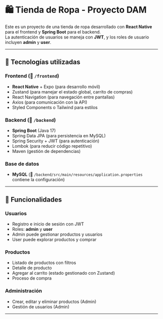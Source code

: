 # 🛍️ Tienda de Ropa - Proyecto DAM

Este es un proyecto de una tienda de ropa desarrollado con **React Native** para el frontend y **Spring Boot** para el backend.  
La autenticación de usuarios se maneja con **JWT**, y los roles de usuario incluyen **admin** y **user**.

---

## 🚀 Tecnologías utilizadas

### **Frontend** (📂 `/frontend`)
- **React Native** + Expo (para desarrollo móvil)
- Zustand (para manejar el estado global, carrito de compras)
- React Navigation (para navegación entre pantallas)
- Axios (para comunicación con la API)
- Styled Components o Tailwind para estilos

### **Backend** (📂 `/backend`)
- **Spring Boot** (Java 17)
- Spring Data JPA (para persistencia en MySQL)
- Spring Security + JWT (para autenticación)
- Lombok (para reducir código repetitivo)
- Maven (gestión de dependencias)

### **Base de datos**
- **MySQL** (📂 `/backend/src/main/resources/application.properties` contiene la configuración)

---

## 📌 Funcionalidades

### **Usuarios**
- Registro e inicio de sesión con JWT
- Roles: **admin** y **user**
- Admin puede gestionar productos y usuarios
- User puede explorar productos y comprar

### **Productos**
- Listado de productos con filtros
- Detalle de producto
- Agregar al carrito (estado gestionado con Zustand)
- Proceso de compra

### **Administración**
- Crear, editar y eliminar productos (Admin)
- Gestión de usuarios (Admin)

---
